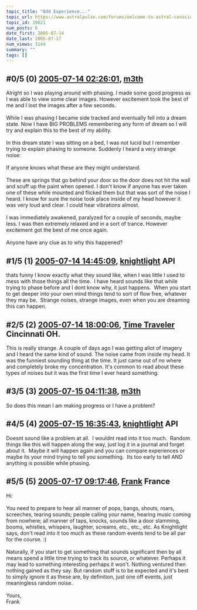 ```yaml
---
topic_title: "Odd Experience..."
topic_url: https://www.astralpulse.com/forums/welcome-to-astral-consciousness!/odd-experience
topic_id: 19821
num_posts: 6
date_first: 2005-07-14
date_last: 2005-07-17
num_views: 3144
summary: ""
tags: []
---
```


## \#0/5 (0) [2005-07-14 02:26:01](https://www.astralpulse.com/forums/index.php?msg=170160), [m3th](https://www.astralpulse.com/forums/profile/?u=9397)  ##
<section>
Alright so I was playing around with phasing. I made some good progress as I was able to view some clear images. However excitement took the best of me and I lost the images after a few seconds.
<br>
<br>
While I was phasing I became side tracked and eventually fell into a dream state. Now I have BIG PROBLEMS remembering any form of dream so I will try and explain this to the best of my ability.
<br>
<br>
In this dream state I was sitting on a bed, I was not lucid but I remember trying to explain phasing to someone. Suddenly I heard a very strange noise:
<br>
<br>
If anyone knows what these are they might understand.
<br>
<img alt="" class="bbc_img" loading="lazy" src="http://www.directdoorhardware.com/Images/MiscHardware/SpringStoplr.jpg"/>
<br>
<br>
These are springs that go behind your door so the door does not hit the wall and scuff up the paint when opened. I don't know if anyone has ever taken one of these while mounted and flicked them but that was sort of the noise I heard. I know for sure the noise took place inside of my head however it was very loud and clear. I could hear vibrations almost.
<br>
<br>
I was immediately awakened, paralyzed for a couple of seconds, maybe less. I was then extremely relaxed and in a sort of trance. However excitement got the best of me once again.
<br>
<br>
Anyone have any clue as to why this happened?
</section>

## \#1/5 (1) [2005-07-14 14:45:09](https://www.astralpulse.com/forums/index.php?msg=170196), [knightlight](https://www.astralpulse.com/forums/profile/?u=8736) API ##
<section>
thats funny I know exactly what they sound like, when I was little I used to mess with those things all the time.  I have heard sounds like that while trying to phase before and I dont know why, it just happens.  When you start to get deeper into your own mind things tend to sort of flow free, whatever they may be.  Strange noises, strange images, even when you are dreaming this can happen.
</section>

## \#2/5 (2) [2005-07-14 18:00:06](https://www.astralpulse.com/forums/index.php?msg=170211), [Time Traveler](https://www.astralpulse.com/forums/profile/?u=7374) Cincinnati OH. ##
<section>
This is really strange. A couple of days ago I was getting allot of imagery and I heard the same kind of sound. The noise came from inside my head. It was the funniest sounding thing at the time. It just came out of no where and completely broke my concentration. It's common to read about these types of noises but it was the first time I ever heard something.
</section>

## \#3/5 (3) [2005-07-15 04:11:38](https://www.astralpulse.com/forums/index.php?msg=170270), [m3th](https://www.astralpulse.com/forums/profile/?u=9397)  ##
<section>
So does this mean I am making progress or I have a problem?
</section>

## \#4/5 (4) [2005-07-15 16:35:43](https://www.astralpulse.com/forums/index.php?msg=170346), [knightlight](https://www.astralpulse.com/forums/profile/?u=8736) API ##
<section>
Doesnt sound like a problem at all.  I wouldnt read into it too much.  Random things like this will happen along the way, just log it in a journal and forget about it.  Maybe it will happen again and you can compare experiences or maybe its your mind trying to tell you something.  Its too early to tell AND anything is possible while phasing.
</section>

## \#5/5 (5) [2005-07-17 09:17:46](https://www.astralpulse.com/forums/index.php?msg=170540), [Frank](https://www.astralpulse.com/forums/profile/?u=359) France ##
<section>
Hi:
<br>
<br>
You need to prepare to hear all manner of pops, bangs, shouts, roars, screeches, tearing sounds; people calling your name, hearing music coming from nowhere; all manner of taps, knocks, sounds like a door slamming, booms, whistles, whispers, laughter, screams, etc., etc., etc. As Knightlight says, don't read into it too much as these random events tend to be all par for the course. :)
<br>
<br>
Naturally, if you start to get something that sounds significant then by all means spend a little time trying to track its source, or whatever. Perhaps it may lead to something interesting perhaps it won't. Nothing ventured then nothing gained as they say. But random stuff is to be expected and it's best to simply ignore it as these are, by definition, just one off events, just meaningless random noise.
<br>
<br>
Yours,
<br>
Frank
</section>